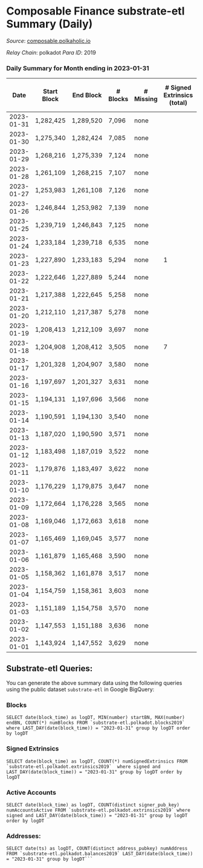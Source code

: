 # Composable Finance substrate-etl Summary (Daily)

_Source_: [composable.polkaholic.io](https://composable.polkaholic.io)

*Relay Chain*: polkadot
*Para ID*: 2019



### Daily Summary for Month ending in 2023-01-31


| Date | Start Block | End Block | # Blocks | # Missing | # Signed Extrinsics (total) | # Active Accounts | # Addresses with Balances | # Events | # Transfers | # XCM Transfers In | # XCM Transfers Out |
| ---- | ----------- | --------- | -------- | --------- | --------------------------- | ----------------- | ------------------------- | -------- | ----------- | ------------------ | ------------------- |
| 2023-01-31 | 1,282,425 | 1,289,520 | 7,096 | none  |  |  | 10 | 14,196 |   |   |   |
| 2023-01-30 | 1,275,340 | 1,282,424 | 7,085 | none  |  |  | 10 | 14,174 |   |   |   |
| 2023-01-29 | 1,268,216 | 1,275,339 | 7,124 | none  |  |  | 10 | 14,252 |   |   |   |
| 2023-01-28 | 1,261,109 | 1,268,215 | 7,107 | none  |  |  | 10 | 14,218 |   |   |   |
| 2023-01-27 | 1,253,983 | 1,261,108 | 7,126 | none  |  |  | 10 | 14,259 |   |   |   |
| 2023-01-26 | 1,246,844 | 1,253,982 | 7,139 | none  |  |  | 10 | 14,282 |   |   |   |
| 2023-01-25 | 1,239,719 | 1,246,843 | 7,125 | none  |  |  | 10 | 14,254 |   |   |   |
| 2023-01-24 | 1,233,184 | 1,239,718 | 6,535 | none  |  |  | 10 | 13,073 |   |   |   |
| 2023-01-23 | 1,227,890 | 1,233,183 | 5,294 | none  | 1 | 1 | 10 | 10,596 |   |   |   |
| 2023-01-22 | 1,222,646 | 1,227,889 | 5,244 | none  |  |  | 10 | 10,491 |   |   |   |
| 2023-01-21 | 1,217,388 | 1,222,645 | 5,258 | none  |  |  | 10 | 10,519 |   |   |   |
| 2023-01-20 | 1,212,110 | 1,217,387 | 5,278 | none  |  |  | 10 | 10,559 |   |   |   |
| 2023-01-19 | 1,208,413 | 1,212,109 | 3,697 | none  |  |  | 10 | 7,399 |   |   |   |
| 2023-01-18 | 1,204,908 | 1,208,412 | 3,505 | none  | 7 | 4 | 10 | 7,050 | 3  |   |   |
| 2023-01-17 | 1,201,328 | 1,204,907 | 3,580 | none  |  |  | 7 | 7,162 |   |   |   |
| 2023-01-16 | 1,197,697 | 1,201,327 | 3,631 | none  |  |  | 7 | 7,264 |   |   |   |
| 2023-01-15 | 1,194,131 | 1,197,696 | 3,566 | none  |  |  | 7 | 7,134 |   |   |   |
| 2023-01-14 | 1,190,591 | 1,194,130 | 3,540 | none  |  |  | 7 | 7,082 |   |   |   |
| 2023-01-13 | 1,187,020 | 1,190,590 | 3,571 | none  |  |  | 7 | 7,144 |   |   |   |
| 2023-01-12 | 1,183,498 | 1,187,019 | 3,522 | none  |  |  | 7 | 7,046 |   |   |   |
| 2023-01-11 | 1,179,876 | 1,183,497 | 3,622 | none  |  |  | 7 | 7,246 |   |   |   |
| 2023-01-10 | 1,176,229 | 1,179,875 | 3,647 | none  |  |  | 7 | 7,296 |   |   |   |
| 2023-01-09 | 1,172,664 | 1,176,228 | 3,565 | none  |  |  | 7 | 7,132 |   |   |   |
| 2023-01-08 | 1,169,046 | 1,172,663 | 3,618 | none  |  |  | 7 | 7,238 |   |   |   |
| 2023-01-07 | 1,165,469 | 1,169,045 | 3,577 | none  |  |  | 7 | 7,156 |   |   |   |
| 2023-01-06 | 1,161,879 | 1,165,468 | 3,590 | none  |  |  | 7 | 7,182 |   |   |   |
| 2023-01-05 | 1,158,362 | 1,161,878 | 3,517 | none  |  |  | 7 | 7,039 |   |   |   |
| 2023-01-04 | 1,154,759 | 1,158,361 | 3,603 | none  |  |  | 7 | 7,208 |   |   |   |
| 2023-01-03 | 1,151,189 | 1,154,758 | 3,570 | none  |  |  | 7 | 7,142 |   |   |   |
| 2023-01-02 | 1,147,553 | 1,151,188 | 3,636 | none  |  |  | 7 | 7,274 |   |   |   |
| 2023-01-01 | 1,143,924 | 1,147,552 | 3,629 | none  |  |  | 7 | 7,260 |   |   |   |

## Substrate-etl Queries:
You can generate the above summary data using the following queries using the public dataset `substrate-etl` in Google BigQuery:


### Blocks
```
SELECT date(block_time) as logDT, MIN(number) startBN, MAX(number) endBN, COUNT(*) numBlocks FROM `substrate-etl.polkadot.blocks2019`  where LAST_DAY(date(block_time)) = "2023-01-31" group by logDT order by logDT
```


### Signed Extrinsics
```
SELECT date(block_time) as logDT, COUNT(*) numSignedExtrinsics FROM `substrate-etl.polkadot.extrinsics2019`  where signed and LAST_DAY(date(block_time)) = "2023-01-31" group by logDT order by logDT
```


### Active Accounts
```
SELECT date(block_time) as logDT, COUNT(distinct signer_pub_key) numAccountsActive FROM `substrate-etl.polkadot.extrinsics2019` where signed and LAST_DAY(date(block_time)) = "2023-01-31" group by logDT order by logDT
```


### Addresses:
```
SELECT date(ts) as logDT, COUNT(distinct address_pubkey) numAddress FROM `substrate-etl.polkadot.balances2019` LAST_DAY(date(block_time)) = "2023-01-31" group by logDT```

